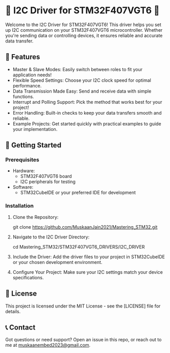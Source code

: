 # 🎉 I2C Driver for STM32F407VGT6 🎉

  Welcome to the I2C Driver for STM32F407VGT6! 
  This driver helps you set up I2C communication on your STM32F407VGT6 microcontroller. Whether you're sending data or controlling devices, it ensures reliable and accurate data transfer. 

## 🌟 Features

- Master & Slave Modes: Easily switch between roles to fit your application needs!
- Flexible Speed Settings: Choose your I2C clock speed for optimal performance.
- Data Transmission Made Easy: Send and receive data with simple functions.
- Interrupt and Polling Support: Pick the method that works best for your project!
- Error Handling: Built-in checks to keep your data transfers smooth and reliable.
- Example Projects: Get started quickly with practical examples to guide your implementation.

## 🚀 Getting Started

### Prerequisites

- Hardware: 
  - STM32F407VGT6 board
  - I2C peripherals for testing
- Software:
  - STM32CubeIDE or your preferred IDE for development

### Installation

1. Clone the Repository:

    git clone https://github.com/MuskaanJain2021/Mastering_STM32.git
2. Navigate to the I2C Driver Directory:  
   
    cd Mastering_STM32/STM32F407VGT6_DRIVERS/I2C_DRIVER
   
3. Include the Driver:
   Add the driver files to your project in STM32CubeIDE or your chosen development environment.

4. Configure Your Project:
   Make sure your I2C settings match your device specifications.


## 📄 License

This project is licensed under the MIT License - see the [LICENSE] file for details.


## 📞 Contact

Got questions or need support? Open an issue in this repo, or reach out to me at muskaanembed2023@gmail.com.

